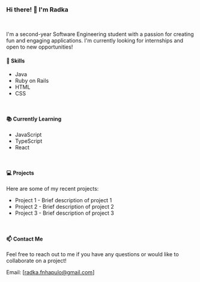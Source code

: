 
### Hi there! 👋 I'm Radka
<br>

I'm a second-year Software Engineering student with a passion for creating fun and engaging applications. I'm currently looking for internships and open to new opportunities!
<br>

#### 🚀 Skills

+ Java
+ Ruby on Rails
+ HTML
+ CSS
<br>

#### 📚 Currently Learning

+ JavaScript
+ TypeScript
+ React
  
<br>

#### 💻 Projects

Here are some of my recent projects:

* Project 1 - Brief description of project 1
* Project 2 - Brief description of project 2
* Project 3 - Brief description of project 3
<br>

#### 📫 Contact Me

Feel free to reach out to me if you have any questions or would like to collaborate on a project!

Email: [radka.fnhapulo@gmail.com]
<br>

<!--
**radQueen258/radQueen258** is a ✨ _special_ ✨ repository because its `README.md` (this file) appears on your GitHub profile.

Here are some ideas to get you started:

- 🔭 I’m currently working on ...
- 🌱 I’m currently learning ...
- 👯 I’m looking to collaborate on ...
- 🤔 I’m looking for help with ...
- 💬 Ask me about ...
- 📫 How to reach me: ...
- 😄 Pronouns: ...
- ⚡ Fun fact: ...
-->
